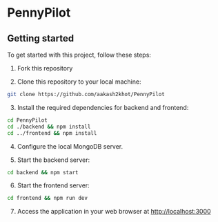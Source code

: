 # PennyPilot
## Getting started
To get started with this project, follow these steps:
1. Fork this repository

2. Clone this repository to your local machine:

   
```bash 
git clone https://github.com/aakash2khot/PennyPilot
```

3. Install the required dependencies for backend and frontend:

```bash
cd PennyPilot
cd ./backend && npm install
cd ../frontend && npm install
```

4. Configure the local MongoDB server.

5. Start the backend server:

```bash
cd backend && npm start
```

6. Start the frontend server:

```bash
cd frontend && npm run dev
```

7. Access the application in your web browser at [http://localhost:3000](http://localhost:3000)
